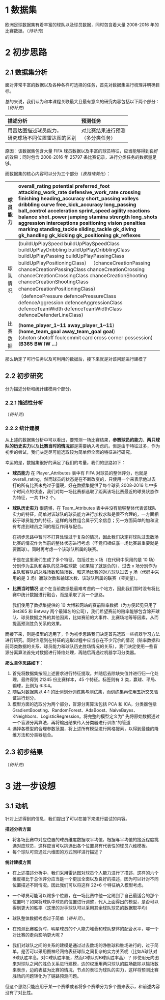 # 1 数据集

欧洲足球数据集有着丰富的球队以及球员数据，同时包含着大量 2008-2016 年的比赛数据。（*待补充*）

# 2 初步思路

## 2.1 数据集分析

面对非常丰富的数据以及各种各样可选择的任务，首先对数据集进行梳理并明确目标。

总的来说，我们认为和本课程关联最大且最有意义的研究内容包括以下两个部分：（*待补充*）

|描述分析|预测任务|
|:----|:----|
|用雷达图描述球员能力，<br>研究球场不同位置雷达图的区别|对比赛结果进行预测<br>（多分类任务）|

原因：该数据集包含大量 FIFA 球员数据以及丰富的球员特征，应当能够得到良好的效果；同时包含 2008-2016 年 25797 条比赛记录，进行分类任务的数据量足够。

而数据集的核心内容可以分为三个部分（*表格待美化*）：

|球员能力| **overall_rating** potential  preferred_foot  attacking_work_rate  defensive_work_rate  crossing  finishing  heading_accuracy  short_passing  volleys  dribbling  curve  free_kick_accuracy  long_passing  ball_control  acceleration  sprint_speed  agility  reactions  balance  shot_power  jumping  stamina  strength  long_shots  aggression  interceptions  positioning  vision  penalties  marking  standing_tackle  sliding_tackle  gk_diving  gk_handling  gk_kicking  gk_positioning  gk_reflexes                                                                                                          |
|:----|:--------------------------------------------------------------------------------------------------------------------------------------------------------------------------------------------------------------------------------------------------------------------------------------------------------------------------------------------------------------------------------------------------------------------------------------------------------------------------------------------------------------------------------------------------------------------------------------------------------------------|
|球队情况| (buildUpPlaySpeed  buildUpPlaySpeedClass  buildUpPlayDribbling  buildUpPlayDribblingClass  buildUpPlayPassing  buildUpPlayPassingClass  buildUpPlayPositioningClass） （chanceCreationPassing  chanceCreationPassingClass  chanceCreationCrossing  chanceCreationCrossingClass  chanceCreationShooting  chanceCreationShootingClass  chanceCreationPositioningClass）<br>（defencePressure  defencePressureClass defenceAggression defenceAggressionClass  defenceTeamWidth defenceTeamWidthClass defenceDefenderLineClass)                                                                                             |
|比赛数据| (**home_player_1~11 away_player_1~11**)  <br>(**home_team_goal away_team_goal                                                                                                                                                                                                                                                                                                                                                                                                                                         goal**)<br>(shoton shotoff  foulcommit card cross corner possession) <br>(**B365 BW IW ...**) |

那么确定了可行任务以及可利用的数据后，接下来就是对该问题进行建模了

## 2.2 初步研究

分为描述分析和统计建模两个部分。

### 2.2.1 描述性分析

（*待补充*）

### 2.2.2 统计建模

从上述的数据集分析中可以看出，要预测一场比赛结果，**参赛球员的能力**、**两只球队的历史实力**以及**比赛当时的情况**都是需要纳入考虑的。但是由于特征过多，作为初步的尝试，我们决定尽可能选取较为简单但全面的特征进行研究。

幸运的是，数据集很好的满足了我们的考量，我们的思路如下：

* **球员能力**
  在 Player_Attributes 表中有 FIFA 对球员的整体评分，也就是 overall_rating，然而球员的状态是在不断改变的，只使用一个来表示他过去打的所有比赛未免过于僵硬，好在数据集提供了每个球员 2008-2016
  年中多个时间点的状态，我们对每一场比赛都选取了距离该场比赛最近的球员状态作为特征，一共 11*2 个。

* **球队历史实力**
  很遗憾，在 Team_Attributes
  表中并没有能够整体代表该球队实力的特征。简单对该球队的球员能力进行加权求和是很不合理的，一方面相较于球员能力的特征，这样的线性组合属于冗余信息；另一方面简单的加和没有考虑到球员之间的相互作用与配合。

    在初步思路中暂时不打算处理过于复杂的情况，因此我们决定将球队过去数场比赛的情况作为当前的整体状态进行考虑（毕竟归根结底一场比赛最重要就是要赢球）。同时再考虑一个该球队所属的联赛。

    于是在这里我们生成了多个特征，包括过去 x 场（在代码中采用的是 10 场）分别作为主队和客队的总净胜球数（如果输了就是负的）、过去 x 场分别作为主队和客队的总胜场数和输场数、和这场比赛的对方球队过去 y 场（代码中采用的是 3
场）赢球次数和输球次数、该球队所属的联赛（哑变量）。

* **比赛当时情况**
  这个在当前数据是最难考虑的一个地方，因此我们暂时没有将比赛中统计数据进行融合，而是采取了另一个思路。

    我们使用了数据集提供的 10 大博彩网站的赛前赔率数据（为方便起见只用了 Bet365 和 Betway
两个最知名的公司），我们希望赛前的赔率能够包含除开球队、球员数据之外的其他因素，比如赛前的大事件、比赛场地等等因素，从而提高预测胜负关系的效果。

而接下来，则是模型的选用了，作为初步思路我们决定首先选取一些机器学习方法进行研究。同时注意到在特征的选取过程中应当存在不少冗余的情况（赔率数据和前两类数据的关系、球员能力和球队历史胜场情况的关系），我们决定使用一些盲源分离算法首先对数据进行降维处理，再随后再通过机器学习分类器。

**那么具体思路如下：**

1. 首先将数据集按照上述要求进行特征提取，并随后去除缺失值并进行归一化处理，最终得到 21245 份比赛样本，45 个特征。标签则有 3 类，赢球、平局、输球，比例为 6:3:4。
2. 随后对数据集以 4:1 的比例划分训练集与测试集，而训练集再使用五折交叉验证进行划分。
3. 模型方面的选取分为两个部分，盲源分离算法包括 PCA 和 ICA，分类器包括
   GradientBoosting、RandomForest、AdaBoost、NaiveBayes、KNeighbors、LogisticRegression。将完整的模型定义为"
   先将原始数据通过一个盲源分离算法，再将输出结果传入分类器进行训练"的管道
4. 选择各模型的合理参数范围，将上述所有模型进行网格搜索，以得到最佳的降维方法和分类器组合。

## 2.3 初步结果

（*待补充*）

# 3 进一步设想

## 3.1 动机

针对上述得到的信息，我们提出了可以在接下来进行尝试的内容。

**描述分析方面**

* 将各场比赛中对应位置的球员维度数据取平均值，根据与平均值的接近程度挑选对应球员，这样应当可以挑选出各个位置具有代表性的球员六维模板。
* 每个球队可否通过六维图的方式同样进行描述？

**统计建模方面**

* 在上述描述分析中，我们采用雷达图对球员个人能力进行了描述，这样的六个维度相比于总体评分应当是一个更加全面以及良好的描述，因为可以针对不同位置描述不同情况。因此我们可以将这样 22*6 个特征纳入模型考虑。
* 一个球员可能可以踢多个位置，在一场比赛中他一定踢到了自己最适合的那个位置吗？如果将球队中球员的位置进行调整，代入上面得出的模型，是否可以得到更大的胜率（这里的对手球队可以采用其余球队球员的数据取平均）
* 球队整体数据考虑过于简单（*待补充*）。
* 在预测比赛胜负时，明星球员的个人能力堆叠和球队整体的配合水平，哪一个对比赛的走向影响更大呢？

* 我们对球队之间的关系的建模是通过过去数场的净胜球和胜场进行的，过于简单。是否可以采用图神经网络表征球队之间复杂的实力关系呢（比如A球队对B球队胜率高，对C球队胜率低，然而C球队对B球队胜率高）？
  即使用无向图来对球队之间的胜负关系进行建模，边的权重用两只球队的胜场数除以输场数来表示，边的表征为比赛的情况，节点的表征为球队的实力，这样将预测比赛胜场的问题转化为了链路预测问题。

但这个思路只能应用于某一个赛季或者将多个赛季分为多个图来表示，和前述内容没有了对比性。



